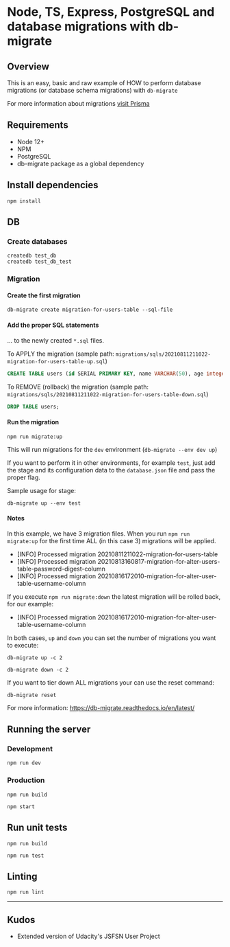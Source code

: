 # Node, TS, Express, PostgreSQL and database migrations with db-migrate

## Overview

This is an easy, basic and raw example of HOW to perform database migrations (or database schema migrations) with `db-migrate`

For more information about migrations [visit Prisma](https://www.prisma.io/dataguide/types/relational/what-are-database-migrations)

## Requirements

- Node 12+
- NPM
- PostgreSQL
- db-migrate package as a global dependency

## Install dependencies

```shell
npm install
```

## DB

### Create databases 

```shell
createdb test_db
createdb test_db_test
```

### Migration

#### Create the first migration

```shell
db-migrate create migration-for-users-table --sql-file
```

#### Add the proper SQL statements
... to the newly created `*.sql` files.

To APPLY the migration (sample path: `migrations/sqls/20210811211022-migration-for-users-table-up.sql`)

```sql
CREATE TABLE users (id SERIAL PRIMARY KEY, name VARCHAR(50), age integer);
```

To REMOVE (rollback) the migration (sample path: `migrations/sqls/20210811211022-migration-for-users-table-down.sql`)

```sql
DROP TABLE users;
```

#### Run the migration

```shell
npm run migrate:up
```

This will run migrations for the `dev` environment (`db-migrate --env dev up`)

If you want to perform it in other environments, for example `test`, just add the stage and its configuration data to the `database.json` file and pass the proper flag.

Sample usage for stage:

```shell
db-migrate up --env test 
```

#### Notes

In this example, we have 3 migration files. 
When you run `npm run migrate:up` for the first time ALL (in this case 3) migrations will be applied. 
* [INFO] Processed migration 20210811211022-migration-for-users-table
* [INFO] Processed migration 20210813160817-migration-for-alter-users-table-password-digest-column
* [INFO] Processed migration 20210816172010-migration-for-alter-user-table-username-column

If you execute `npm run migrate:down` the latest migration will be rolled back, for our example:
* [INFO] Processed migration 20210816172010-migration-for-alter-user-table-username-column

In both cases, `up` and `down` you can set the number of migrations you want to execute:

```shell
db-migrate up -c 2

db-migrate down -c 2
```

If you want to tier down ALL migrations your can use the reset command:

```
db-migrate reset
```

For more information: https://db-migrate.readthedocs.io/en/latest/

## Running the server

### Development

```shell
npm run dev
```

### Production

```shell
npm run build

npm start
```

## Run unit tests

```shell
npm run build 

npm run test
```

## Linting

```shell
npm run lint
```

---

## Kudos

* Extended version of Udacity's JSFSN User Project